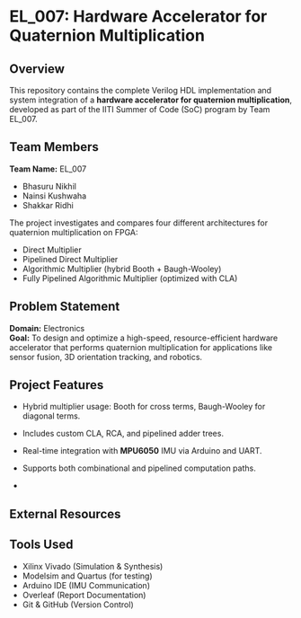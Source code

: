 # EL_007: Hardware Accelerator for Quaternion Multiplication

## Overview

This repository contains the complete Verilog HDL implementation and system integration of a **hardware accelerator for quaternion multiplication**, developed as part of the IITI Summer of Code (SoC) program by Team EL_007.
## Team Members

**Team Name:** EL\_007  
- Bhasuru Nikhil  
- Nainsi Kushwaha  
- Shakkar Ridhi  

The project investigates and compares four different architectures for quaternion multiplication on FPGA:
- Direct Multiplier
- Pipelined Direct Multiplier
- Algorithmic Multiplier (hybrid Booth + Baugh-Wooley)
- Fully Pipelined Algorithmic Multiplier (optimized with CLA)

## Problem Statement

**Domain:** Electronics  
**Goal:** To design and optimize a high-speed, resource-efficient hardware accelerator that performs quaternion multiplication for applications like sensor fusion, 3D orientation tracking, and robotics.

## Project Features

- Hybrid multiplier usage: Booth for cross terms, Baugh-Wooley for diagonal terms.
- Includes custom CLA, RCA, and pipelined adder trees.
- Real-time integration with **MPU6050** IMU via Arduino and UART.
- Supports both combinational and pipelined computation paths.

- 
## External Resources




## Tools Used

- Xilinx Vivado (Simulation & Synthesis)
- Modelsim and Quartus (for testing)
- Arduino IDE (IMU Communication)
- Overleaf (Report Documentation)
- Git & GitHub (Version Control)


